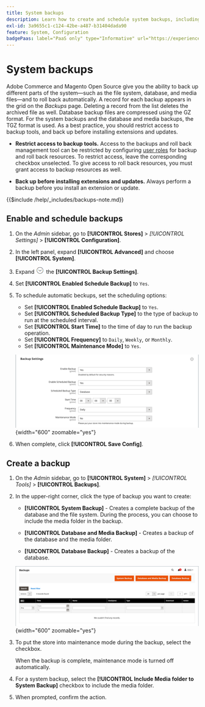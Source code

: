 ```yaml
---
title: System backups
description: Learn how to create and schedule system backups, including the file system, database, and media files.
exl-id: 3a9655c1-c124-42be-a487-b31404dada90
feature: System, Configuration
badgePaas: label="PaaS only" type="Informative" url="https://experienceleague.adobe.com/en/docs/commerce/user-guides/product-solutions" tooltip="Applies to Adobe Commerce on Cloud projects (Adobe-managed PaaS infrastructure) and on-premises projects only."
---
```

# System backups

Adobe Commerce and Magento Open Source give you the ability to back up different parts of the system—such as the file system, database, and media files—and to roll back automatically. A record for each backup appears in the grid on the _Backups_ page. Deleting a record from the list deletes the archived file as well. Database backup files are compressed using the GZ format. For the system backups and the database and media backups, the TGZ format is used. As a best practice, you should restrict access to backup tools, and back up before installing extensions and updates.

- **Restrict access to backup tools.** Access to the backups and roll back management tool can be restricted by configuring [user roles](permissions-user-roles.md) for backup and roll back resources. To restrict access, leave the corresponding checkbox unselected. To give access to roll back resources, you must grant access to backup resources as well.

- **Back up before installing extensions and updates.** Always perform a backup before you install an extension or update.

{{$include /help/_includes/backups-note.md}}

## Enable and schedule backups

1. On the _Admin_ sidebar, go to **[!UICONTROL Stores]** > _[!UICONTROL Settings]_ > **[!UICONTROL Configuration]**.

1. In the left panel, expand **[!UICONTROL Advanced]** and choose **[!UICONTROL System]**.

1. Expand ![Expansion selector](../assets/icon-display-expand.png) the **[!UICONTROL Backup Settings]**.

1. Set **[!UICONTROL Enabled Schedule Backup]** to `Yes`.

1. To schedule automatic beckups, set the scheduling options:

   - Set **[!UICONTROL Enabled Schedule Backup]** to `Yes`.
   - Set **[!UICONTROL Scheduled Backup Type]** to the type of backup to run at the scheduled interval.
   - Set **[!UICONTROL Start Time]** to the time of day to run the backup operation.
   - Set **[!UICONTROL Frequency]** to `Daily`, `Weekly`, or `Monthly`.
   - Set **[!UICONTROL Maintenance Mode]** to `Yes`.

   ![Advanced configuration - backups](../configuration-reference/advanced/assets/system-scheduled-backup-settings.png){width="600" zoomable="yes"}

1. When complete, click **[!UICONTROL Save Config]**.

## Create a backup

1. On the _Admin_ sidebar, go to **[!UICONTROL System]** > _[!UICONTROL Tools]_ > **[!UICONTROL Backups]**.

1. In the upper-right corner, click the type of backup you want to create:

   - **[!UICONTROL System Backup]** - Creates a complete backup of the database and the file system. During the process, you can choose to include the media folder in the backup.

   - **[!UICONTROL Database and Media Backup]** - Creates a backup of the database and the media folder.

   - **[!UICONTROL Database Backup]** - Creates a backup of the database.

   ![System tools - backups](./assets/tools-backups.png){width="600" zoomable="yes"}

1. To put the store into maintenance mode during the backup, select the checkbox.

   When the backup is complete, maintenance mode is turned off automatically.

1. For a system backup, select the **[!UICONTROL Include Media folder to System Backup]** checkbox to include the media folder.

1. When prompted, confirm the action.



